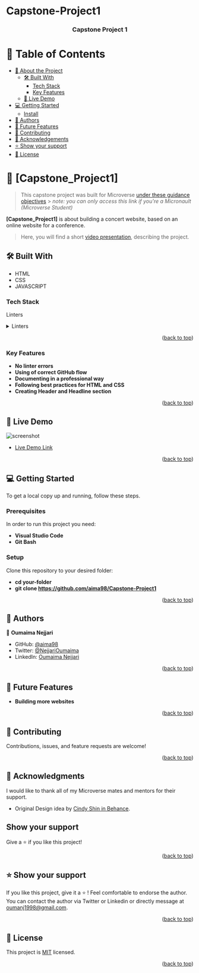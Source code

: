 # Capstone-Project1
<a name="readme-top"></a>

<div align="center">
  <h3><b>Capstone Project 1</b></h3>
</div>

# 📗 Table of Contents

- [📖 About the Project](#about-project)
  - [🛠 Built With](#built-with)
    - [Tech Stack](#tech-stack)
    - [Key Features](#key-features)
  - [🚀 Live Demo](#live-demo)  
- [💻 Getting Started](#getting-started)
  - [Install](#install)
- [👥 Authors](#authors)
- [🔭 Future Features](#future-features)
- [🤝 Contributing](#contributing)
- [🙏 Acknowledgements](#acknowledgements)
- [⭐️ Show your support](#support)
- [📝 License](#license)

<!-- PROJECT DESCRIPTION -->

# 📖 [Capstone_Project1] <a name="about-project"></a>

> This capstone project was built for Microverse [under these guidance objectives](https://github.com/microverseinc/curriculum-html-css/blob/main/capstone/html_capstone.md) > _note: you can only access this link if you're a Micronault (Microverse Student)_


**[Capstone_Project1]** is about building a concert website, based on an online website for a conference.

>   Here, you will find a short [video presentation](https://www.loom.com/share/20aa7b4a49c84ca691816a0d36e820f3), describing the project.

## 🛠 Built With <a name="built-with"></a>
- HTML
- CSS
- JAVASCRIPT

### Tech Stack <a name="tech-stack"></a>
Linters
<details>
  <summary>Linters</summary>
  <summary>Client</summary>
  <ul>
    <li><a>HTML</a></li>
    <li><a>CSS</a></li>
    <li><a>JavaScript</a></li>
  </ul>
</details>

<p align="right">(<a href="#readme-top">back to top</a>)</p>

### Key Features <a name="key-features"></a>

- **No linter errors**
- **Using of correct GitHub flow**
- **Documenting in a professional way**
- **Following best practices for HTML and CSS**
- **Creating Header and Headline section**

<p align="right">(<a href="#readme-top">back to top</a>)</p>

## 🚀 Live Demo <a name="live-demo"></a>

![screenshot](./assets/img/desktop_preview.PNG)

- [Live Demo Link](https://aima98.github.io/Capstone-Project1/)

<p align="right">(<a href="#readme-top">back to top</a>)</p>

## 💻 Getting Started <a name="getting-started"></a>

To get a local copy up and running, follow these steps.

### Prerequisites

In order to run this project you need:

- **Visual Studio Code**
- **Git Bash**

### Setup

Clone this repository to your desired folder:
- **cd your-folder**
- **git clone https://github.com/aima98/Capstone-Project1**

<p align="right">(<a href="#readme-top">back to top</a>)</p>

<!-- AUTHORS -->

## 👥 Authors <a name="authors"></a>

👤 **Oumaima Nejjari**

- GitHub: [@aima98](https://github.com/aima98)
- Twitter: [@NejjariOumaima](https://twitter.com/NejjariOumaima?t=RtmpuP_lmHYVD3EiP4AeMg&s=03)
- LinkedIn: [Oumaima Nejjari](https://www.linkedin.com/in/oumaima-nejjari-375065171/)

<p align="right">(<a href="#readme-top">back to top</a>)</p>

## 🔭 Future Features <a name="future-features"></a>

- **Building more websites**

<p align="right">(<a href="#readme-top">back to top</a>)</p>

<!-- CONTRIBUTING -->

## 🤝 Contributing <a name="contributing"></a>

Contributions, issues, and feature requests are welcome!

<p align="right">(<a href="#readme-top">back to top</a>)</p>

<!-- ACKNOWLEDGEMENTS -->

## 🙏 Acknowledgments <a name="acknowledgements"></a>

I would like to thank all of my Microverse mates and mentors for their support.

- Original Design idea by [Cindy Shin in Behance](https://www.behance.net/adagio07).

## Show your support

Give a ⭐️ if you like this project!

<p align="right">(<a href="#readme-top">back to top</a>)</p>

## ⭐️ Show your support <a name="support"></a>

If you like this project, give it a ⭐️ ! 
Feel comfortable to endorse the author. You can contact the author via Twitter or Linkedin or directly message at oumanj1998@gmail.com.

<p align="right">(<a href="#readme-top">back to top</a>)</p>

<!-- LICENSE -->

## 📝 License <a name="license"></a>

This project is [MIT](./LICENSE) licensed.

<p align="right">(<a href="#readme-top">back to top</a>)</p>